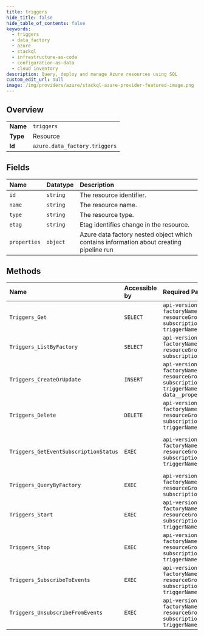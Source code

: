 ```yaml
---
title: triggers
hide_title: false
hide_table_of_contents: false
keywords:
  - triggers
  - data_factory
  - azure    
  - stackql
  - infrastructure-as-code
  - configuration-as-data
  - cloud inventory
description: Query, deploy and manage Azure resources using SQL
custom_edit_url: null
image: /img/providers/azure/stackql-azure-provider-featured-image.png
---
```

  
    

## Overview
<table><tbody>
<tr><td><b>Name</b></td><td><code>triggers</code></td></tr>
<tr><td><b>Type</b></td><td>Resource</td></tr>
<tr><td><b>Id</b></td><td><code>azure.data_factory.triggers</code></td></tr>
</tbody></table>

## Fields
| Name | Datatype | Description |
|:-----|:---------|:------------|
| `id` | `string` | The resource identifier. |
| `name` | `string` | The resource name. |
| `type` | `string` | The resource type. |
| `etag` | `string` | Etag identifies change in the resource. |
| `properties` | `object` | Azure data factory nested object which contains information about creating pipeline run |
## Methods
| Name | Accessible by | Required Params | Description |
|:-----|:--------------|:----------------|:------------|
| `Triggers_Get` | `SELECT` | `api-version, factoryName, resourceGroupName, subscriptionId, triggerName` | Gets a trigger. |
| `Triggers_ListByFactory` | `SELECT` | `api-version, factoryName, resourceGroupName, subscriptionId` | Lists triggers. |
| `Triggers_CreateOrUpdate` | `INSERT` | `api-version, factoryName, resourceGroupName, subscriptionId, triggerName, data__properties` | Creates or updates a trigger. |
| `Triggers_Delete` | `DELETE` | `api-version, factoryName, resourceGroupName, subscriptionId, triggerName` | Deletes a trigger. |
| `Triggers_GetEventSubscriptionStatus` | `EXEC` | `api-version, factoryName, resourceGroupName, subscriptionId, triggerName` | Get a trigger's event subscription status. |
| `Triggers_QueryByFactory` | `EXEC` | `api-version, factoryName, resourceGroupName, subscriptionId` | Query triggers. |
| `Triggers_Start` | `EXEC` | `api-version, factoryName, resourceGroupName, subscriptionId, triggerName` | Starts a trigger. |
| `Triggers_Stop` | `EXEC` | `api-version, factoryName, resourceGroupName, subscriptionId, triggerName` | Stops a trigger. |
| `Triggers_SubscribeToEvents` | `EXEC` | `api-version, factoryName, resourceGroupName, subscriptionId, triggerName` | Subscribe event trigger to events. |
| `Triggers_UnsubscribeFromEvents` | `EXEC` | `api-version, factoryName, resourceGroupName, subscriptionId, triggerName` | Unsubscribe event trigger from events. |
